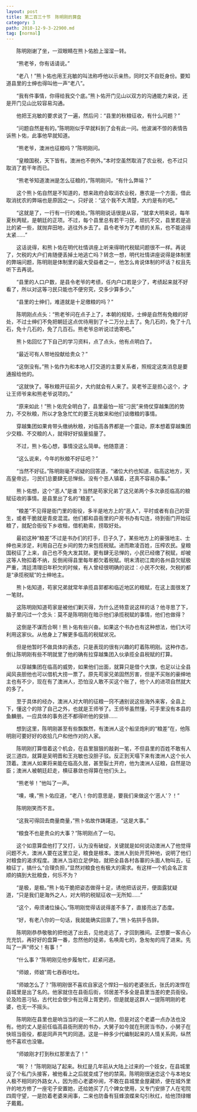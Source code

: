 ```yaml
---
layout: post
title: 第二百三十节　陈明刚的算盘
category: 3
path: 2010-12-9-3-22900.md
tag: [normal]
---
```


　　陈明刚谢了坐，一双眼睛在熊卜佑脸上溜溜一转。

　　“熊老爷，你有话请说。”

　　“老八！”熊卜佑也用王兆敏的叫法称呼他以示亲热，同时又不自贬身份。要知道县里的士绅也得叫他一声“老八”。

　　“我有件事情，你得给我交个底。”熊卜佑开门见山以双方的沟通能力来说，还是开门见山比较容易沟通。

　　他把王兆敏的要求说了一遍，然后问：“县里的秋粮征收，有什么问题？”

　　“问题自然是有的。”陈明刚似乎早就料到了会有此一问。他波澜不惊的表情告诉熊卜佑，此事他早就知道。

　　“熊老爷，澳洲也征粮吗？”陈明刚问。

　　“皇粮国税，天下皆有。澳洲也不例外。”本时空虽然取消了农业税，也不过只取消了若干年而已。

　　“熊老爷知道澳洲是怎么征粮的，”陈明刚问，“有什么弊端？”

　　这个熊卜佑自然是不知道的，想来政府会取消农业税，惠农是一个方面，借此取消扰农的弊端也是原因之一。只好说：“这个我不大清楚，大约是有的吧。”

　　“这就是了，一行有一行的难处。”陈明刚说话很是从容，“就拿大明来说，每年夏秋两赋，是朝廷的正项。不过，每个县里总有若干刁民，顽抗不交，县里若是追比的紧一些，就抛弃田地，逃往外乡去了。县令老爷为了考绩的关系，也不能追得太紧……”

　　这话说得，和熊卜佑在明代社情讲座上听来得明代税赋问题很不一样。再说了，欠税的大户们肯随便丢掉土地逃亡吗？转念一想，明代社情讲座说得是体制里的弊端问题，陈明刚是体制里的最大受益者之一，他怎么肯说体制的坏话？权且先听下去再说。

　　“县里的人口户数，是县令老爷的考绩，任内户口若是少了，考绩起来就不好看了，所以对这等刁民只能也不便穷究，交多少算多少。”

　　“县里的士绅们，难道就是十足缴粮的吗？”

　　陈明刚点点头：“熊老爷问在点子上了，本朝的规矩，士绅是自然有免粮的好处，不过士绅们不免把朝廷这点优待用到了十二万分上去了。免几石的，免了十几石，免十几石的，免了几百石。熊老爷总听说过诡寄吧。”

　　熊卜佑回忆了下自己的学习资料，点了点头，他有点明白了。

　　“最近可有人带地投献给贵众？”

　　“这倒没有。”熊卜佑作为和本地人打交道的主要关系者，照规定这类消息是要通报给他的。

　　“这就快了。等秋粮开征前夕，大约就会有人来了。吴老爷正是担心这个，才让王师爷来和熊老爷说项的。”

　　“原来如此！”熊卜佑完全明白了，县里最怕一班“刁民”来倚仗穿越集团的势力，不交秋粮，所以才急急忙忙的要王兆敏来和他们谈缴粮的事情。

　　穿越集团如果肯带头缴纳秋粮，对临高各界都是一个震动，原本想着穿越集团少交粮、不交粮的人，就得好好掂量掂量了。

　　不过，熊卜佑心想，事情没这么简单。他随意道：

　　“这么说来，今年的秋粮不好征吧？”

　　“当然不好征。”陈明刚毫不迟疑的回答道，“诸位大约也知道，临高这地方，天高皇帝远，刁民们总要肆无忌惮些。没有个恶人镇着，还真不容易办事。”

　　熊卜佑想，这个“恶人”是谁？当然是苟家兄弟了这兄弟两个多次承揽临高的粮赋征收的事情。是县里出了名的“粮差”。

　　“粮差”不见得是衙门里的衙役，多半是地方上的“恶人”，平时或者有自己的营生，或者干脆就是青皮混混。他们都和县衙里的户房书办有勾连，待到衙门开始征粮了，就配合衙役下乡收租，借机勒索，捞取好处。

　　最初这种“粮差”不过是书办们的打手，日子久了，某些地方上的豪强地主、士绅也来涉足，利用自己在乡间的势力来包揽税赋。进而欺凌百姓，压榨农民。皇粮国税征了上来，自己也不免大发其财。更有肆无忌惮的，小民已经缴了税赋，却被这等人物扣着不纳，反倒闹得县里每年都欠着税赋。明末清初江南的各州县欠赋极严重，清廷清理旧年积欠的时候，有人曾经很明确的说过：小民不欠税，欠税的都是“承揽税赋”的士绅地主。

　　熊卜佑知道，苟家兄弟就常年承揽县郭都和临近地区的粮赋，在这上面很发了一笔财。

　　这陈明刚知道苟家是被他们剿灭得，为什么还特意说这样的话？他寻思了下，脑子里闪过一个念头：莫不是陈明刚在暗示他们承揽税赋的事情，他们也做得？

　　这倒是不谋而合啊！熊卜佑有些兴奋。如果这个书办也有这种想法，他们大可利用这家伙。从他身上了解更多临高的税赋状况。

　　但是他暂时不做具体的表态，只是表现的很有兴趣的盯着陈明刚。这种作态，倒让陈明刚有些不明就里了他的确有拉穿越集团入伙承揽全县税赋的打算。

　　以穿越集团在临高的威势，如果他们出面，就算只是借个大旗，也足以让全县闻风丧胆他也可以借机大捞一票了。原先苟家兄弟固然厉害，但是不买账的豪绅地主也有不少，现在有了澳洲人，恐怕没人敢不买这个账了，他个人的进项自然就大的多了。

　　至于具体的经办，澳洲人对大明的征粮一窍不通别说这些海外来客，全县上下，懂这个的除了自己之外，也就是王师爷了。王师爷虽然懂，可手里没有本县的鱼麟册。一应具体的事务还不都得听他的安排……

　　想到这里，陈明刚甚至有些飘飘然，有澳洲人这个船坚炮利的“粮差”在，他陈明刚可要好好的收拾几户和他作对的人家。

　　陈明刚打算借着这个机会，在县里狠狠的敲剥一笔，不但县里的百姓不敢有人说三道四，就算是吴明晋和王兆敏也没胆子驳。反正到天塌下来有澳洲人这个长人顶着。澳洲人如果将来能在临高久居，甚至裂土开府，他为澳洲人征粮，自然是功臣；澳洲人被朝廷赶走，横征暴敛也得算在他们头上。

　　“熊老爷！”他叫了一声。

　　“噢，噢，”熊卜佑应道，“老八！你的意思是，要我们来做这个‘恶人’？！”

　　陈明刚笑而不言。

　　“这我可得回去商量商量，”熊卜佑故作踌躇道，“这是大事。”

　　“粮食不也是贵众的大事？”陈明刚点了一句。

　　这个如意算盘他打了又打，认为没有破绽，关键就是如何说动澳洲人了他觉得问题不大，澳洲人要在这里立足，粮食是根本。澳洲人到处开荒种地，说明了他们对粮食的渴求程度。澳洲人当初立足伊始，就把全县各村各寨的头面人物叫去，征粮征丁，搞什么“合理负担，”显然对粮食也有极大的需求。有这样一个机会名正言顺的搞到大批粮食，何乐不为？

　　“是极，是极。”熊卜佑干脆把姿态做得十足，诱他把话说开，便面露犹疑道，“只是我们是海外之人，对大明的税赋征收一无所知……”

　　“这个，毋须诸位操心。”陈明刚觉得话说得差不多了，直接亮出了态度。

　　“好，有老八你的一句话，我就能确实回禀了。”熊卜佑拱手告辞。

　　陈明刚恭恭敬敬的把他送了出去，见他走远了，才回到雅间。正想要一客点心充充饥，再好好的盘算一番，忽然他的徒弟，名唤周七的，急匆匆的闯了进来。先叫了一声“师父！有事！”

　　“什么事？”陈明刚见他步履匆忙，赶紧问道。

　　“师娘，师娘”周七吞吞吐吐。

　　“师娘怎么了？”陈明刚很不喜欢自家这个悍妇一般的老婆张氏，张氏的泼悍在县城里是出了名的。他家就住在县衙后街，邻居差不多全是县里当差的吏员衙役。论及险恶刁钻，古代社会很少有比得上胥吏的，但是就是这群人一提陈明刚的老婆，也无一不摇头。

　　陈明刚在县里也是响当当的说一不二的人物，但是对这个老婆一点办法也没有。他的丈人是前任临高县衙刑房的书办，大舅子如今就在刑房当书办，小舅子在快班当衙役，都是同声共气的同道。这是一种多少代编制起来的人情关系网，纵然他不喜欢也没辙。

　　“师娘刚才打到秋红那里去了！”

　　“啊？！”陈明刚站了起来。秋红是几年前从大陆上过来的一个妓女，在县城里设了个私门头接客，被他看上之后就变成了他的禁脔。陈明刚很迷恋这个与本地女人极不相同的外路女人，因为担心老婆吵闹，不敢在县城里金屋藏娇，便在城外里许的地方修了一座宅子安置她，还给她买了几个婢女使用，又专门安排了人在宅院四周守望，一是防着老婆来闹事，二来也防备有狂蜂浪蝶来勾引秋红，给他顶绿帽子戴戴。